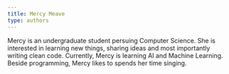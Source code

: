 ```yaml
---
title: Mercy Meave
type: authors
---
```

Mercy is an undergraduate student persuing Computer Science. She is interested in learning new things, sharing ideas and most importantly writing clean code. Currently, Mercy is learning AI and Machine Learning. Beside programming, Mercy likes to spends her time singing.
